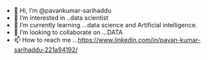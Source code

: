 - 👋 Hi, I’m @pavankumar-sarihaddu
- 👀 I’m interested in ..data scientist
- 🌱 I’m currently learning ...data science and Artificial intelligence.
- 💞️ I’m looking to collaborate on ...DATA 
- 📫 How to reach me ...https://www.linkedin.com/in/pavan-kumar-sarihaddu-221a94192/

<!---
pavankumar-sarihaddu/pavankumar-sarihaddu is a ✨ special ✨ repository because its `README.md` (this file) appears on your GitHub profile.
You can click the Preview link to take a look at your changes.
--->
